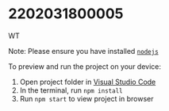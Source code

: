 # 2202031800005
WT

Note: Please ensure you have installed <code><a href="https://nodejs.org/en/download/">nodejs</a></code>

To preview and run the project on your device:
  1) Open project folder in <a href="https://code.visualstudio.com/download">Visual Studio Code</a>
  2) In the terminal, run `npm install`
  3) Run `npm start` to view project in browser
